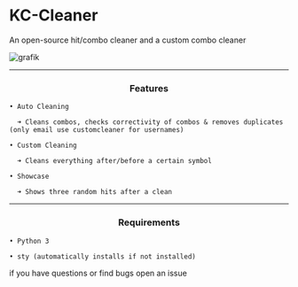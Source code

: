 # KC-Cleaner
An open-source hit/combo cleaner and a custom combo cleaner


![grafik](https://user-images.githubusercontent.com/70746714/182049107-0afce338-2cd4-4874-844d-cd0a7bb21749.png)

-----

### <p align="center">Features</p>
 
    • Auto Cleaning

      ➜ Cleans combos, checks correctivity of combos & removes duplicates (only email use customcleaner for usernames)
    
    • Custom Cleaning
  
      ➜ Cleans everything after/before a certain symbol
    
    • Showcase
  
      ➜ Shows three random hits after a clean
    
-----

### <p align="center">Requirements</p>
  
    • Python 3
  
    • sty (automatically installs if not installed)



if you have questions or find bugs open an issue
